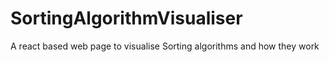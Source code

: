 # SortingAlgorithmVisualiser
A react based web page to visualise Sorting algorithms and how they work
